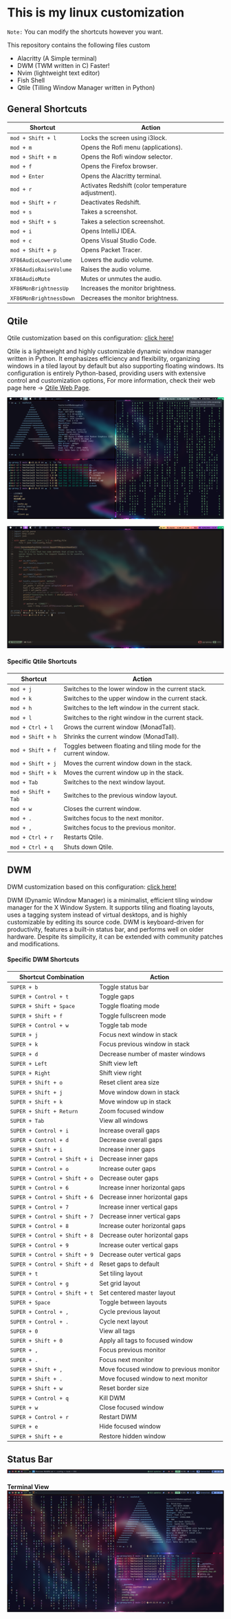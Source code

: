 # This is my linux customization

`Note:` You can modify the shortcuts however you want.

This repository contains the following files custom
- Alacritty (A Simple terminal)
- DWM (TWM written in C) Faster!
- Nvim (lightweight text editor)
- Fish Shell
- Qtile (Tilling Window Manager written in Python)

## General Shortcuts


| Shortcut           | Action                                                                            |
|--------------------|-----------------------------------------------------------------------------------|
| `mod + Shift + l`  | Locks the screen using i3lock.                                                    |
| `mod + m`          | Opens the Rofi menu (applications).                                               |
| `mod + Shift + m`  | Opens the Rofi window selector.                                                   |
| `mod + f`          | Opens the Firefox browser.                                                        |
| `mod + Enter`      | Opens the Alacritty terminal.                                                     |
| `mod + r`          | Activates Redshift (color temperature adjustment).                                |
| `mod + Shift + r`  | Deactivates Redshift.                                                             |
| `mod + s`          | Takes a screenshot.                                                               |
| `mod + Shift + s`  | Takes a selection screenshot.                                                     |
| `mod + i`          | Opens IntelliJ IDEA.                                                              |
| `mod + c`          | Opens Visual Studio Code.                                                         |
| `mod + Shift + p`  | Opens Packet Tracer.                                                              |
| `XF86AudioLowerVolume` | Lowers the audio volume.                                                      |
| `XF86AudioRaiseVolume` | Raises the audio volume.                                                      |
| `XF86AudioMute`     | Mutes or unmutes the audio.                                                      |
| `XF86MonBrightnessUp` | Increases the monitor brightness.                                              |
| `XF86MonBrightnessDown` | Decreases the monitor brightness.                                            |



## Qtile

Qtile customization based on this configuration: [click here!](https://github.com/antoniosarosi/dotfiles/tree/master/.config/qtile)

Qtile is a lightweight and highly customizable dynamic window manager written in Python. It emphasizes efficiency and flexibility, organizing windows in a tiled layout by default but also supporting floating windows. Its configuration is entirely Python-based, providing users with extensive control and customization options, For more information, check their web page here -> [Qtile Web Page](https://qtile.org/).

![Qtile Terminal Examples](./screenshots/0001.png)

![Qtile Nvim Custom](./screenshots/0002.png)

#### Specific Qtile Shortcuts

| Shortcut           | Action                                                                            |
|--------------------|-----------------------------------------------------------------------------------|
| `mod + j`          | Switches to the lower window in the current stack.                                |
| `mod + k`          | Switches to the upper window in the current stack.                                |
| `mod + h`          | Switches to the left window in the current stack.                                 |
| `mod + l`          | Switches to the right window in the current stack.                                |
| `mod + Ctrl + l`   | Grows the current window (MonadTall).                                             |
| `mod + Shift + h`  | Shrinks the current window (MonadTall).                                           |
| `mod + Shift + f`  | Toggles between floating and tiling mode for the current window.                  |
| `mod + Shift + j`  | Moves the current window down in the stack.                                       |
| `mod + Shift + k`  | Moves the current window up in the stack.                                         |
| `mod + Tab`        | Switches to the next window layout.                                               |
| `mod + Shift + Tab`| Switches to the previous window layout.                                           |
| `mod + w`          | Closes the current window.                                                        |
| `mod + .`          | Switches focus to the next monitor.                                               |
| `mod + ,`          | Switches focus to the previous monitor.                                           |
| `mod + Ctrl + r`   | Restarts Qtile.                                                                   |
| `mod + Ctrl + q`   | Shuts down Qtile.                                                                 |


## DWM
DWM customization based on this configuration: [click here!](https://github.com/siduck/chadwm)

DWM (Dynamic Window Manager) is a minimalist, efficient tiling window manager for the X Window System. It supports tiling and floating layouts, uses a tagging system instead of virtual desktops, and is highly customizable by editing its source code. DWM is keyboard-driven for productivity, features a built-in status bar, and performs well on older hardware. Despite its simplicity, it can be extended with community patches and modifications.


#### Specific DWM Shortcuts


| Shortcut Combination                   | Action                                                 |
|----------------------------------------|--------------------------------------------------------|
| `SUPER + b`                            | Toggle status bar                                      |
| `SUPER + Control + t`                  | Toggle gaps                                            |
| `SUPER + Shift + Space`                | Toggle floating mode                                   |
| `SUPER + Shift + f`                    | Toggle fullscreen mode                                 |
| `SUPER + Control + w`                  | Toggle tab mode                                        |
| `SUPER + j`                            | Focus next window in stack                             |
| `SUPER + k`                            | Focus previous window in stack                         |
| `SUPER + d`                            | Decrease number of master windows                      |
| `SUPER + Left`                         | Shift view left                                        |
| `SUPER + Right`                        | Shift view right                                       |
| `SUPER + Shift + o`                    | Reset client area size                                 |
| `SUPER + Shift + j`                    | Move window down in stack                              |
| `SUPER + Shift + k`                    | Move window up in stack                                |
| `SUPER + Shift + Return`               | Zoom focused window                                    |
| `SUPER + Tab`                          | View all windows                                       |
| `SUPER + Control + i`                  | Increase overall gaps                                  |
| `SUPER + Control + d`                  | Decrease overall gaps                                  |
| `SUPER + Shift + i`                    | Increase inner gaps                                    |
| `SUPER + Control + Shift + i`          | Decrease inner gaps                                    |
| `SUPER + Control + o`                  | Increase outer gaps                                    |
| `SUPER + Control + Shift + o`          | Decrease outer gaps                                    |
| `SUPER + Control + 6`                  | Increase inner horizontal gaps                         |
| `SUPER + Control + Shift + 6`          | Decrease inner horizontal gaps                         |
| `SUPER + Control + 7`                  | Increase inner vertical gaps                           |
| `SUPER + Control + Shift + 7`          | Decrease inner vertical gaps                           |
| `SUPER + Control + 8`                  | Increase outer horizontal gaps                         |
| `SUPER + Control + Shift + 8`          | Decrease outer horizontal gaps                         |
| `SUPER + Control + 9`                  | Increase outer vertical gaps                           |
| `SUPER + Control + Shift + 9`          | Decrease outer vertical gaps                           |
| `SUPER + Control + Shift + d`          | Reset gaps to default                                  |
| `SUPER + t`                            | Set tiling layout                                      |
| `SUPER + Control + g`                  | Set grid layout                                        |
| `SUPER + Control + Shift + t`          | Set centered master layout                             |
| `SUPER + Space`                        | Toggle between layouts                                 |
| `SUPER + Control + ,`                  | Cycle previous layout                                  |
| `SUPER + Control + .`                  | Cycle next layout                                      |
| `SUPER + 0`                            | View all tags                                          |
| `SUPER + Shift + 0`                    | Apply all tags to focused window                       |
| `SUPER + ,`                            | Focus previous monitor                                 |
| `SUPER + .`                            | Focus next monitor                                     |
| `SUPER + Shift + ,`                    | Move focused window to previous monitor                |
| `SUPER + Shift + .`                    | Move focused window to next monitor                    |
| `SUPER + Shift + w`                    | Reset border size                                      |
| `SUPER + Control + q`                  | Kill DWM                                               |
| `SUPER + w`                            | Close focused window                                   |
| `SUPER + Control + r`                  | Restart DWM                                            |
| `SUPER + e`                            | Hide focused window                                    |
| `SUPER + Shift + e`                    | Restore hidden window                                  |

**Status Bar**
![DWM Status Bar](./screenshots/0004.png)
--------------------------------------------

**Terminal View**
![DWM Terminal Examples](./screenshots/0003.png)
